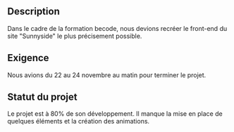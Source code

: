 ## Description

Dans le cadre de la formation becode, nous devions recréer le front-end du site "Sunnyside" le plus précisement possible. 

## Exigence

Nous avions du 22 au 24 novembre au matin pour terminer le projet. 

## Statut du projet

Le projet est à 80% de son développement. Il manque la mise en place de quelques éléments et la création des animations.